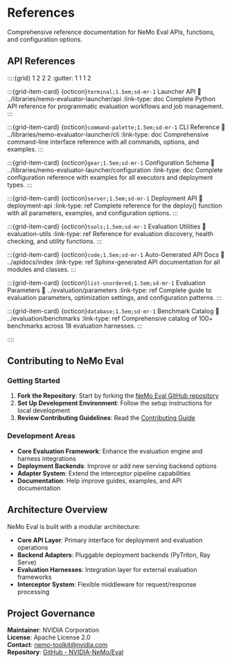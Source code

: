 # References

Comprehensive reference documentation for NeMo Eval APIs, functions, and configuration options.

## API References

::::{grid} 1 2 2 2
:gutter: 1 1 1 2

:::{grid-item-card} {octicon}`terminal;1.5em;sd-mr-1` Launcher API
:link: ../libraries/nemo-evaluator-launcher/api
:link-type: doc
Complete Python API reference for programmatic evaluation workflows and job management.
:::

:::{grid-item-card} {octicon}`command-palette;1.5em;sd-mr-1` CLI Reference
:link: ../libraries/nemo-evaluator-launcher/cli
:link-type: doc
Comprehensive command-line interface reference with all commands, options, and examples.
:::

:::{grid-item-card} {octicon}`gear;1.5em;sd-mr-1` Configuration Schema
:link: ../libraries/nemo-evaluator-launcher/configuration
:link-type: doc
Complete configuration reference with examples for all executors and deployment types.
:::

:::{grid-item-card} {octicon}`server;1.5em;sd-mr-1` Deployment API
:link: deployment-api
:link-type: ref
Complete reference for the deploy() function with all parameters, examples, and configuration options.
:::

:::{grid-item-card} {octicon}`tools;1.5em;sd-mr-1` Evaluation Utilities
:link: evaluation-utils
:link-type: ref
Reference for evaluation discovery, health checking, and utility functions.
:::

:::{grid-item-card} {octicon}`code;1.5em;sd-mr-1` Auto-Generated API Docs
:link: ../apidocs/index
:link-type: ref
Sphinx-generated API documentation for all modules and classes.
:::

:::{grid-item-card} {octicon}`list-unordered;1.5em;sd-mr-1` Evaluation Parameters
:link: ../evaluation/parameters
:link-type: ref
Complete guide to evaluation parameters, optimization settings, and configuration patterns.
:::

:::{grid-item-card} {octicon}`database;1.5em;sd-mr-1` Benchmark Catalog
:link: ../evaluation/benchmarks
:link-type: ref
Comprehensive catalog of 100+ benchmarks across 18 evaluation harnesses.
:::

::::

## Contributing to NeMo Eval

### Getting Started
1. **Fork the Repository**: Start by forking the [NeMo Eval GitHub repository](https://github.com/NVIDIA-NeMo/Eval)
2. **Set Up Development Environment**: Follow the setup instructions for local development
3. **Review Contributing Guidelines**: Read the [Contributing Guide](https://github.com/NVIDIA-NeMo/Eval/blob/main/CONTRIBUTING.md)

### Development Areas
- **Core Evaluation Framework**: Enhance the evaluation engine and harness integrations
- **Deployment Backends**: Improve or add new serving backend options
- **Adapter System**: Extend the interceptor pipeline capabilities
- **Documentation**: Help improve guides, examples, and API documentation

## Architecture Overview

NeMo Eval is built with a modular architecture:

- **Core API Layer**: Primary interface for deployment and evaluation operations
- **Backend Adapters**: Pluggable deployment backends (PyTriton, Ray Serve)
- **Evaluation Harnesses**: Integration layer for external evaluation frameworks
- **Interceptor System**: Flexible middleware for request/response processing

## Project Governance

**Maintainer**: NVIDIA Corporation  
**License**: Apache License 2.0  
**Contact**: [nemo-toolkit@nvidia.com](mailto:nemo-toolkit@nvidia.com)  
**Repository**: [GitHub - NVIDIA-NeMo/Eval](https://github.com/NVIDIA-NeMo/Eval)

